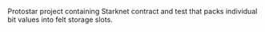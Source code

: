 Protostar project containing Starknet contract and test that packs individual bit values into felt storage slots.
